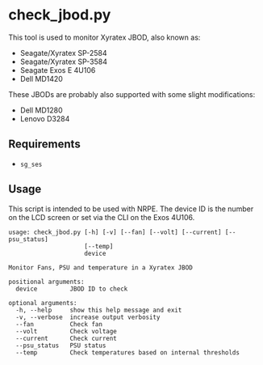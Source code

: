 # check_jbod.py
This tool is used to monitor Xyratex JBOD, also known as:

- Seagate/Xyratex SP-2584
- Seagate/Xyratex SP-3584
- Seagate Exos E 4U106
- Dell MD1420

These JBODs are probably also supported with some slight modifications:
- Dell MD1280
- Lenovo D3284

## Requirements
* `sg_ses`

## Usage
This script is intended to be used with NRPE. The device ID is the number on the LCD screen or set via the CLI on the Exos 4U106.

```
usage: check_jbod.py [-h] [-v] [--fan] [--volt] [--current] [--psu_status]
                     [--temp]
                     device

Monitor Fans, PSU and temperature in a Xyratex JBOD

positional arguments:
  device         JBOD ID to check

optional arguments:
  -h, --help     show this help message and exit
  -v, --verbose  increase output verbosity
  --fan          Check fan
  --volt         Check voltage
  --current      Check current
  --psu_status   PSU status
  --temp         Check temperatures based on internal thresholds
```
